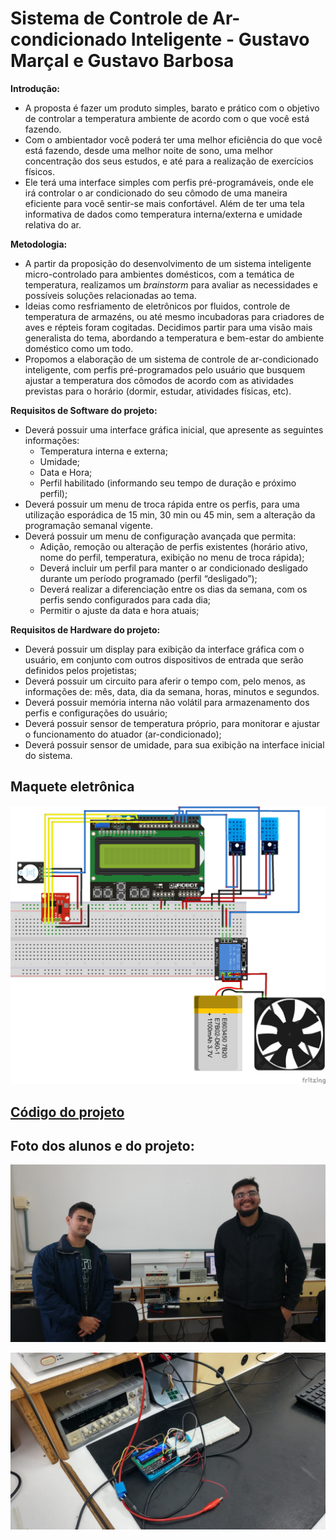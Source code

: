 # Sistema de Controle de Ar-condicionado Inteligente - Gustavo Marçal e Gustavo Barbosa

**Introdução:**

- A proposta é fazer um produto simples, barato e prático com o objetivo de controlar a temperatura ambiente de acordo com o que você está fazendo.
- Com o ambientador você poderá ter uma melhor eficiência do que você está fazendo, desde uma melhor noite de sono, uma melhor concentração dos seus estudos, e até para a realização de exercícios físicos.
- Ele terá uma interface simples com perfis pré-programáveis, onde ele irá controlar o ar condicionado do seu cômodo de uma maneira eficiente para você sentir-se mais confortável. Além de ter uma tela informativa de dados como temperatura interna/externa e umidade relativa do ar.

**Metodologia:**

- A partir da proposição do desenvolvimento de um sistema inteligente micro-controlado para ambientes domésticos, com a temática de temperatura, realizamos um *brainstorm* para avaliar as necessidades e possíveis soluções relacionadas ao tema.
- Ideias como resfriamento de eletrônicos por fluidos, controle de temperatura de armazéns, ou até mesmo incubadoras para criadores de aves e répteis foram cogitadas. Decidimos partir para uma visão mais generalista do tema, abordando a temperatura e bem-estar do ambiente doméstico como um todo.
- Propomos a elaboração de um sistema de controle de ar-condicionado inteligente, com perfis pré-programados pelo usuário que busquem ajustar a temperatura dos cômodos de acordo com as atividades previstas para o horário (dormir, estudar, atividades físicas, etc).

**Requisitos de Software do projeto:**

- Deverá possuir uma interface gráfica inicial, que apresente as seguintes informações:
  - Temperatura interna e externa;
  - Umidade;
  - Data e Hora;
  - Perfil habilitado (informando seu tempo de duração e próximo perfil);
- Deverá possuir um menu de troca rápida entre os perfis, para uma utilização esporádica de 15 min, 30 min ou 45 min, sem a alteração da programação semanal vigente.
- Deverá possuir um menu de configuração avançada que permita:
  - Adição, remoção ou alteração de perfis existentes (horário ativo, nome do perfil, temperatura, exibição no menu de troca rápida);
  - Deverá incluir um perfil para manter o ar condicionado desligado durante um período programado (perfil “desligado”);
  - Deverá realizar a diferenciação entre os dias da semana, com os perfis sendo configurados para cada dia;
  - Permitir o ajuste da data e hora atuais;

**Requisitos de Hardware do projeto:**

- Deverá possuir um display para exibição da interface gráfica com o usuário, em conjunto com outros dispositivos de entrada que serão definidos pelos projetistas;
- Deverá possuir um circuito para aferir o tempo com, pelo menos, as informações de: mês, data, dia da semana, horas, minutos e segundos.
- Deverá possuir memória interna não volátil para armazenamento dos perfis e configurações do usuário;
- Deverá possuir sensor de temperatura próprio, para monitorar e ajustar o funcionamento do atuador (ar-condicionado);
- Deverá possuir sensor de umidade, para sua exibição na interface inicial do sistema.

## Maquete eletrônica

![Maquete](maquete.png)

## [Código do projeto](./codigo.ino)

## Foto dos alunos e do projeto:

![Alunos](alunos.jpeg)

![Projeto](projeto.jpeg)
